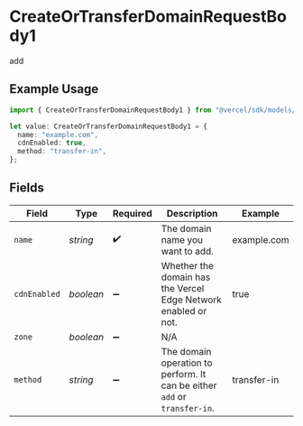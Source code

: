 # CreateOrTransferDomainRequestBody1

add

## Example Usage

```typescript
import { CreateOrTransferDomainRequestBody1 } from "@vercel/sdk/models/createortransferdomainop.js";

let value: CreateOrTransferDomainRequestBody1 = {
  name: "example.com",
  cdnEnabled: true,
  method: "transfer-in",
};
```

## Fields

| Field                                                                     | Type                                                                      | Required                                                                  | Description                                                               | Example                                                                   |
| ------------------------------------------------------------------------- | ------------------------------------------------------------------------- | ------------------------------------------------------------------------- | ------------------------------------------------------------------------- | ------------------------------------------------------------------------- |
| `name`                                                                    | *string*                                                                  | :heavy_check_mark:                                                        | The domain name you want to add.                                          | example.com                                                               |
| `cdnEnabled`                                                              | *boolean*                                                                 | :heavy_minus_sign:                                                        | Whether the domain has the Vercel Edge Network enabled or not.            | true                                                                      |
| `zone`                                                                    | *boolean*                                                                 | :heavy_minus_sign:                                                        | N/A                                                                       |                                                                           |
| `method`                                                                  | *string*                                                                  | :heavy_minus_sign:                                                        | The domain operation to perform. It can be either `add` or `transfer-in`. | transfer-in                                                               |
